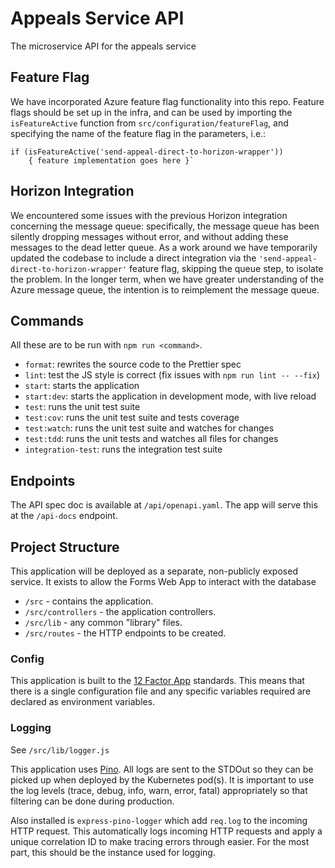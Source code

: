 # Appeals Service API

The microservice API for the appeals service

## Feature Flag

We have incorporated Azure feature flag functionality into this repo. Feature flags should be set up in the infra, and can be used by importing the `isFeatureActive` function from `src/configuration/featureFlag`, and specifying the name of the feature flag in the parameters, i.e.:

```
if (isFeatureActive('send-appeal-direct-to-horizon-wrapper')) 
    { feature implementation goes here }`
```

## Horizon Integration

We encountered some issues with the previous Horizon integration concerning the message queue: specifically, the message queue has been silently dropping messages without error, and without adding these messages to the dead letter queue. As a work around we have temporarily updated the codebase to include a direct integration via the `'send-appeal-direct-to-horizon-wrapper'` feature flag, skipping the queue step, to isolate the problem. In the longer term, when we have greater understanding of the Azure message queue, the intention is to reimplement the message queue.

## Commands

All these are to be run with `npm run <command>`.

- `format`: rewrites the source code to the Prettier spec
- `lint`: test the JS style is correct (fix issues with `npm run lint -- --fix`)
- `start`: starts the application
- `start:dev`: starts the application in development mode, with live reload
- `test`: runs the unit test suite
- `test:cov`: runs the unit test suite and tests coverage
- `test:watch`: runs the unit test suite and watches for changes
- `test:tdd`: runs the unit tests and watches all files for changes
- `integration-test`: runs the integration test suite

## Endpoints

The API spec doc is available at `/api/openapi.yaml`.
The app will serve this at the `/api-docs` endpoint.

## Project Structure

This application will be deployed as a separate, non-publicly exposed service.
It exists to allow the Forms Web App to interact with the database

- `/src` - contains the application.
- `/src/controllers` - the application controllers.
- `/src/lib` - any common "library" files.
- `/src/routes` - the HTTP endpoints to be created.

### Config

This application is built to the [12 Factor App](https://12factor.net/)
standards. This means that there is a single configuration file and any specific
variables required are declared as environment variables.

### Logging

See `/src/lib/logger.js`

This application uses [Pino](http://getpino.io). All logs are sent to the
STDOut so they can be picked up when deployed by the Kubernetes pod(s). It
is important to use the log levels (trace, debug, info, warn, error, fatal)
appropriately so that filtering can be done during production.

Also installed is `express-pino-logger` which add `req.log` to the incoming
HTTP request. This automatically logs incoming HTTP requests and apply a unique
correlation ID to make tracing errors through easier. For the most part, this
should be the instance used for logging.
